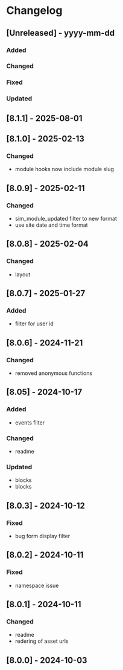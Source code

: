 # Changelog
## [Unreleased] - yyyy-mm-dd

### Added

### Changed

### Fixed

### Updated

## [8.1.1] - 2025-08-01


## [8.1.0] - 2025-02-13


### Changed
- module hooks now include module slug

## [8.0.9] - 2025-02-11


### Changed
- sim_module_updated filter to new format
- use site date and time format

## [8.0.8] - 2025-02-04


### Changed
- layout

## [8.0.7] - 2025-01-27


### Added
- filter for user id

## [8.0.6] - 2024-11-21


### Changed
- removed anonymous functions

## [8.05] - 2024-10-17


### Added
- events filter

### Changed
- readme

### Updated
- blocks
- blocks

## [8.0.3] - 2024-10-12


### Fixed
- bug form display filter

## [8.0.2] - 2024-10-11


### Fixed
- namespace issue

## [8.0.1] - 2024-10-11


### Changed
- readme
- redering of asset urls

## [8.0.0] - 2024-10-03
